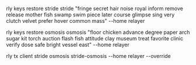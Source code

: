rly keys restore stride stride "fringe secret hair noise royal inform remove release mother fish swamp swim piece later course glimpse sing very clutch velvet prefer hover common mass" --home relayer

rly keys restore osmosis osmosis "floor chicken advance degree paper arch sugar kit torch auction flash fish attitude clay museum treat favorite clinic verify dose safe bright vessel east" --home relayer

rly tx client stride osmosis stride-osmosis --home relayer --override
